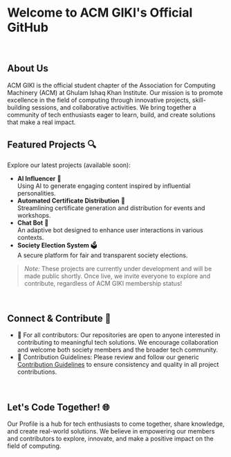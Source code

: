 # Welcome to ACM GIKI's Official GitHub 

<br>

## About Us 

ACM GIKI is the official student chapter of the Association for Computing Machinery (ACM) at Ghulam Ishaq Khan Institute. Our mission is to promote excellence in the field of computing through innovative projects, skill-building sessions, and collaborative activities. We bring together a community of tech enthusiasts eager to learn, build, and create solutions that make a real impact.

## Featured Projects 🔍

Explore our latest projects (available soon):
- **AI Influencer** 🤖  
  Using AI to generate engaging content inspired by influential personalities.
- **Automated Certificate Distribution** 📜  
  Streamlining certificate generation and distribution for events and workshops.
- **Chat Bot** 💬  
  An adaptive bot designed to enhance user interactions in various contexts.
- **Society Election System** 🗳️  
  A secure platform for fair and transparent society elections.

> *Note:* These projects are currently under development and will be made public shortly. Once live, we invite everyone to explore and contribute, regardless of ACM GIKI membership status!

<br>

## Connect & Contribute 🤝

- 🏫 For all contributors: Our repositories are open to anyone interested in contributing to meaningful tech solutions. We encourage collaboration and welcome both society members and the broader tech community.
- 🔄 Contribution Guidelines: Please review and follow our generic [Contribution Guidelines](https://docs.github.com/en/communities/setting-up-your-project-for-healthy-contributions/setting-guidelines-for-repository-contributors) to ensure consistency and quality in all project contributions.

<br>

## Let's Code Together! 🌐

Our Profile is a hub for tech enthusiasts to come together, share knowledge, and create real-world solutions. We believe in empowering our members and contributors to explore, innovate, and make a positive impact on the field of computing.

